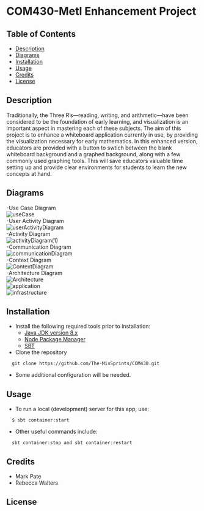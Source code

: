 # COM430-Metl Enhancement Project

## Table of Contents
* [Description](#description)
* [Diagrams](#diagrams)
* [Installation](#installation)
* [Usage](#usage)
* [Credits](#credits)
* [License](#license)

## <a name="description"></a>Description
Traditionally, the Three R’s—reading, writing, and arithmetic—have been considered to be the foundation of early learning, and visualization is an important aspect in mastering each of these subjects. The aim of this project is to enhance a whiteboard application currently in use, by providing the visualization necessary for early mathematics. In this enhanced version, educators are provided with a button to swtich between the blank whiteboard background and a graphed background, along with a few commonly used graphing tools. This will save educators valuable time setting up and provide clear environments for students to learn the new concepts at hand. 

## <a name="diagrams"></a>Diagrams
-Use Case Diagram\
![useCase](https://user-images.githubusercontent.com/77589392/107673970-788d7d00-6c64-11eb-89d7-48b2730694fe.png)\
-User Activity Diagram\
![userActivityDiagram](https://user-images.githubusercontent.com/77589392/107674077-93f88800-6c64-11eb-9154-c95d855541f3.png)\
-Activity Diagram\
![activityDiagram(1)](https://user-images.githubusercontent.com/77589392/107674132-a4106780-6c64-11eb-8b5b-b462210b04a3.png)\
-Communication Diagram\
![communicationDiagram](https://user-images.githubusercontent.com/77589392/107674178-b1c5ed00-6c64-11eb-8488-ce718b982822.png)\
-Context Diagram\
![ContextDiagram](https://user-images.githubusercontent.com/77589392/107674210-bab6be80-6c64-11eb-8582-6f91c0f3dd6c.png)\
-Architecture Diagram\
![Architecture](https://user-images.githubusercontent.com/77589392/107674439-f782b580-6c64-11eb-95fc-7159e57eec4a.png)\
![application](https://user-images.githubusercontent.com/77589392/107674813-5f390080-6c65-11eb-8c62-c011f758beb8.png)\
![infrastructure](https://user-images.githubusercontent.com/77589392/107674854-6d871c80-6c65-11eb-9dbb-a4e9ba71a46b.png)

## <a name="installation"></a>Installation
* Install the following required tools prior to installation:
  * [Java JDK version 8.x](https://www.oracle.com/java/technologies/javase/javase-jdk8-downloads.html)
  * [Node Package Manager](https://www.npmjs.com/get-npm)
  * [SBT](https://www.scala-sbt.org/)
* Clone the repository
```
  git clone https://github.com/The-MisSprints/COM430.git
```
* Some additional configuration will be needed.

## <a name="usage"></a>Usage
* To run a local (development) server for this app, use:
```
  $ sbt container:start
```
* Other useful commands include:
```
  sbt container:stop and sbt container:restart
```

## <a name="credits"></a>Credits
* Mark Pate
* Rebecca Walters

## <a name="license"></a>License
